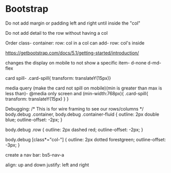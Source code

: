 # Bootstrap
Do not add margin or padding left and right until inside the "col"

Do not add detail to the row without having a col

Order class- container: row: col
in a col can add- row: col's inside

https://getbootstrap.com/docs/5.1/getting-started/introduction/

<link href="https://cdn.jsdelivr.net/npm/bootstrap@5.1.2/dist/css/bootstrap.min.css" rel="stylesheet" integrity="sha384-uWxY/CJNBR+1zjPWmfnSnVxwRheevXITnMqoEIeG1LJrdI0GlVs/9cVSyPYXdcSF" crossorigin="anonymous">

changes the display on mobile to not show a specific item- d-none d-md-flex

card spill- .card-spill{ transform: translateY(15px)}

media query (make the card not spill on mobile)(min is greater than max is less than)- 
@media only screen and (min-width:768px){
.card-spill{
transform: translateY(15px)
}
}

Debugging:
/* This is for wire framing to see our rows/columns */
body.debug .container,
body.debug .container-fluid {
  outline: 2px double blue;
  outline-offset: -2px;
}

body.debug .row {
  outline: 2px dashed red;
  outline-offset: -2px;
}

body.debug [class*="col-"] {
  outline: 2px dotted forestgreen;
  outline-offset: -3px;
}

create a nav bar: bs5-nav-a

align: up and down
justify: left and right